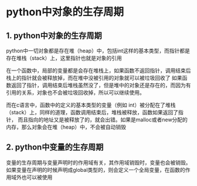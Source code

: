 # python中对象的生存周期

## 1. python中对象的生存周期
python中一切对象都是存在堆（heap）中，包括int这样的基本类型，而指针都是存在堆栈（stack）上，这里指针也就是对象的引用

在一个函数中，局部的变量都是会存在堆栈上，如果函数不返回指针，调用结束后栈上的指针就会被释放掉，而在堆中没被引用的对象就可以被垃圾回收了
如果函数返回了指针，调用结束后堆栈虽然没了，但是堆中的对象还是存在的，而因为有引用的关系，对象也不会被垃圾回收掉，所以可以继续使用。

而在c语言中，函数中的定义的基本类型的变量（例如 int）被分配在了堆栈（stack）上，同样的道理，函数调用结束后，堆栈被释放，函数如果返回了指针，
而且指向的地址又是被释放了的，就会出错。如果是malloc或者new分配的内存，那么对象会在堆（heap）中，不会被自动销毁


## 2. python中变量的生存周期
变量的生存周期与变量声明时的作用域有关，其作用域销毁时，变量也会被销毁。
如果变量在声明的时候声明成global类型的，则会定义一个全局变量，在函数的作用域外也可以被使用
